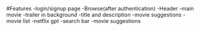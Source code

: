 #Features
-login/signup page 
-Browse(after authentication)
  -Header
    -main movie
     -trailer in background
     -title and description
     -movie suggestions
        -movie list
-netflix gpt
-search bar
-movie suggestions